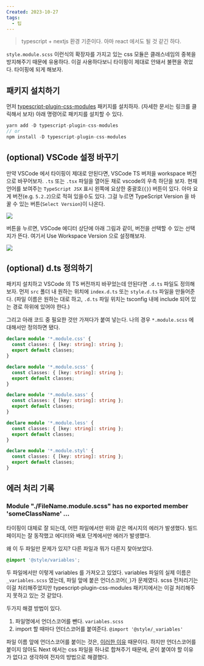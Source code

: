 ```yaml
---
Created: 2023-10-27
tags:
  - 팁
---
```

> typescript + nextjs 환경 기준이다. 아마 react 에서도 될 것 같긴 하다.

`style.module.scss` 이런식의 확장자를 가지고 있는 css 모듈은 클래스네임의 중복을 방지해주기 때문에 유용하다. 이걸 사용하다보니 타이핑이 제대로 안돼서 불편을 겪었다. 타이핑에 되게 해보자.

## 패키지 설치하기

먼저 [typescript-plugin-css-modules](https://www.npmjs.com/package/typescript-plugin-css-modules#options) 패키지를 설치하자. (자세한 문서는 링크를 클릭해서 보자) 아래 명령어로 패키지를 설치할 수 있다.

```c
yarn add -D typescript-plugin-css-modules
// or
npm install -D typescript-plugin-css-modules
```

## (optional) VSCode 설정 바꾸기

만약 VSCode 에서 타이핑이 제대로 안된다면, VSCode TS 버저을 workspace 버전으로 바꾸어보자. `.ts` 또는 `.tsx` 파일을 열어둔 채로 vscode의 우측 하단을 보자. 현재 언어를 보여주는 `TypeScript JSX` 표시 왼쪽에 요상한 중괄호(`{}`) 버튼이 있다. 아마 요게 버전(e.g. `5.2.2`)으로 적혀 있을수도 있다. 그걸 누르면 TypeScript Version 을 바꿀 수 있는 버튼(`Select Version`)이 나온다.

![](https://velog.velcdn.com/images/johnyworld/post/254a48b2-0cc0-4eb2-ada7-d427f89814fb/image.png)

버튼을 누르면, VSCode 에디터 상단에 아래 그림과 같이, 버전을 선택할 수 있는 선택지가 뜬다. 여기서 Use Workspace Version 으로 설정해보자.

![](https://velog.velcdn.com/images/johnyworld/post/c121537a-7794-487f-953c-014327ad4535/image.png)

## (optional) d.ts 정의하기

패키지 설치하고 VSCode 의 TS 버전까지 바꾸었는데 안된다면 `.d.ts` 파일도 정의해보자. 먼저 `src` 폴더 내 원하는 위치에 `index.d.ts` 또는 `style.d.ts` 파일을 만들어준다. (파일 이름은 원하는 대로 하고, `.d.ts` 파일 위치는 tsconfig 내에 include 되어 있는 경로 하위에 있어야 한다.)

그리고 아래 코드 중 필요한 것만 가져다가 붙여 넣는다. 나의 경우 `*.module.scss` 에 대해서만 정의하면 됐다.

```ts
declare module '*.module.css' {
  const classes: { [key: string]: string };
  export default classes;
}

declare module '*.module.scss' {
  const classes: { [key: string]: string };
  export default classes;
}

declare module '*.module.sass' {
  const classes: { [key: string]: string };
  export default classes;
}

declare module '*.module.less' {
  const classes: { [key: string]: string };
  export default classes;
}

declare module '*.module.styl' {
  const classes: { [key: string]: string };
  export default classes;
}
```

## 에러 처리 기록

### Module "./FileName.module.scss" has no exported member 'someClassName' ...

타이핑이 대체로 잘 되는데, 어떤 파일에서만 위와 같은 메시지의 에러가 발생했다. 빌드페이지는 잘 동작했고 에디터와 배포 단계에서만 에러가 발생했다.

왜 이 두 파일만 문제가 있지? 다른 파일과 뭐가 다른지 찾아보았다.

```scss
@import '@style/variables';
```

두 파일에서만 이렇게 variables 를 가져오고 있었다. variables 파일의 실제 이름은 `_variables.scss` 였는데, 파일 앞에 붙은 언더스코어(`_`)가 문제였다. scss 전처리기는 이걸 처리해주었지만 typescript-plugin-css-modules 패키지에서는 이걸 처리해주지 못하고 있는 것 같았다.

두가지 해결 방법이 있다.

1. 파일명에서 언더스코어를 뺀다. `variables.scss` 
2. import 할 때마다 언더스코어를 붙여준다. `@import '@style/_variables'`

파일 이름 앞에 언더스코어를 붙이는 것은, [이러한 이유](https://sass-lang.com/guide/#partials) 때문이다. 하지만 언더스코어를 붙이지 않아도 Next 에서는 css 파일을 하나로 합쳐주기 때문에, 굳이 붙여야 할 이유가 없다고 생각하여 전자의 방법으로 해결했다.